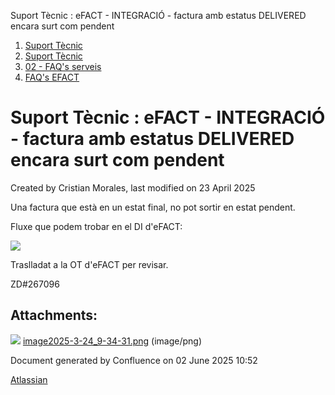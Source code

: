 Suport Tècnic : eFACT - INTEGRACIÓ - factura amb estatus DELIVERED encara surt com pendent  

1.  [Suport Tècnic](index.md)
2.  [Suport Tècnic](13893782.md)
3.  [02 - FAQ's serveis](26313393.md)
4.  [FAQ's EFACT](30867754.md)

Suport Tècnic : eFACT - INTEGRACIÓ - factura amb estatus DELIVERED encara surt com pendent
==========================================================================================

Created by Cristian Morales, last modified on 23 April 2025

Una factura que està en un estat final, no pot sortir en estat pendent.

  

Fluxe que podem trobar en el DI d'eFACT:

![](attachments/127598629/127598630.png)

Traslladat a la OT d'eFACT per revisar.

ZD#267096

  

  

  

Attachments:
------------

![](images/icons/bullet_blue.gif) [image2025-3-24\_9-34-31.png](attachments/127598629/127598630.png) (image/png)  

Document generated by Confluence on 02 June 2025 10:52

[Atlassian](http://www.atlassian.com/)
